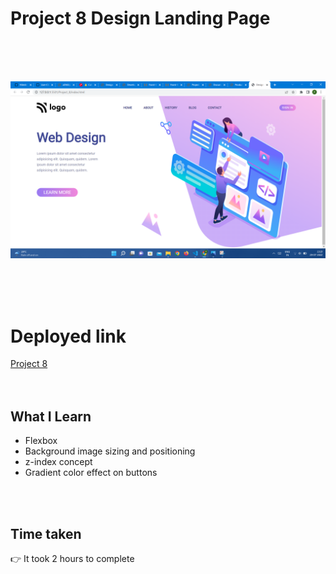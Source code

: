 # Project 8 Design Landing Page

<br>
<br>
<br>

![Project 8](/Screenshot%20project%208.png)

<br>
<br>
<br>

# Deployed link

[Project 8](https://design-landing-page-project8.netlify.app/ "project link")
<br>
<br>
<br>

## What I Learn

* Flexbox
* Background image sizing and positioning
* z-index concept
* Gradient color effect on buttons
 <br>
 <br>

## Time taken 
👉 It took 2 hours to complete


